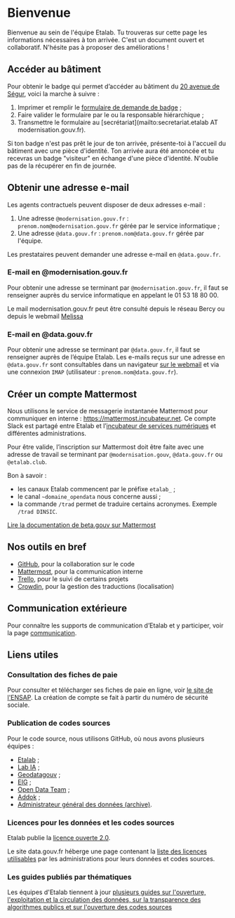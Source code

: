 # Bienvenue

Bienvenue au sein de l'équipe Etalab. Tu trouveras sur cette page les informations nécessaires à ton arrivée. C'est un document ouvert et collaboratif. N'hésite pas à proposer des améliorations !

## Accéder au bâtiment

Pour obtenir le badge qui permet d’accéder au bâtiment du [20 avenue de Ségur](https://adresse.data.gouv.fr/map#18/48.8505/2.3083), voici la marche à suivre :

1. Imprimer et remplir le [formulaire de demande de badge](https://raw.github.com/wiki/betagouv/beta.gouv.fr/files/formulaire.pdf) ;
2. Faire valider le formulaire par le ou la responsable hiérarchique ;
3. Transmettre le formulaire au [secrétariat](mailto:secretariat.etalab AT modernisation.gouv.fr).

Si ton badge n'est pas prêt le jour de ton arrivée, présente-toi à l'accueil du bâtiment avec une pièce d'identité. Ton arrivée aura été annoncée et tu recevras un badge "visiteur" en échange d'une pièce d'identité. N'oublie pas de la récupérer en fin de journée.

## Obtenir une adresse e-mail

Les agents contractuels peuvent disposer de deux adresses e-mail :

1. Une adresse `@modernisation.gouv.fr` : `prenom.nom@modernisation.gouv.fr` gérée par le service informatique ;
2. Une adresse `@data.gouv.fr` : `prenom.nom@data.gouv.fr` gérée par l'équipe.

Les prestataires peuvent demander une adresse e-mail en `@data.gouv.fr`.

### E-mail en @modernisation.gouv.fr

Pour obtenir une adresse se terminant par `@modernisation.gouv.fr`, il faut se renseigner auprès du service informatique en appelant le 01 53 18 80 00.

Le mail modernisation.gouv.fr peut être consulté depuis le réseau Bercy ou depuis le webmail [Melissa](https://www.melissa.finances.gouv.fr/dana-na/auth/url_8/welcome.cgi)

### E-mail en @data.gouv.fr

Pour obtenir une adresse se terminant par `@data.gouv.fr`, il faut se renseigner auprès de l’équipe Etalab. Les e-mails reçus sur une adresse en `@data.gouv.fr` sont consultables dans un navigateur [sur le webmail](https://webmail.data.gouv.fr) et via une connexion `IMAP` (utilisateur : `prenom.nom@data.gouv.fr`).

## Créer un compte Mattermost

Nous utilisons le service de messagerie instantanée Mattermost pour communiquer en interne : https://mattermost.incubateur.net. Ce compte Slack est partagé entre Etalab et l’[incubateur de services numériques](https://beta.gouv.fr/) et différentes administrations.

Pour être valide, l’inscription sur Mattermost doit être faite avec une adresse de travail se terminant par `@modernisation.gouv`, `@data.gouv.fr` ou `@etalab.club`.

Bon à savoir :

- les canaux Etalab commencent par le préfixe `etalab_` ;
- le canal `~domaine_opendata` nous concerne aussi ;
- la commande `/trad` permet de traduire certains acronymes. Exemple `/trad DINSIC`.

[Lire la documentation de beta.gouv sur Mattermost](https://doc.incubateur.net/communaute/travailler-a-beta-gouv/jutilise-les-outils-de-la-communaute/mattermost)

## Nos outils en bref

- [GitHub](https://github.com/etalab), pour la collaboration sur le code
- [Mattermost](https://mattermost.incubateur.net), pour la communication interne
- [Trello](https://trello.com/etalab/home), pour le suivi de certains projets
- [Crowdin](https://crowdin.com), pour la gestion des traductions (localisation)

## Communication extérieure

Pour connaître les supports de communication d’Etalab et y participer, voir la page [communication](communication.md).

## Liens utiles

### Consultation des fiches de paie

Pour consulter et télécharger ses fiches de paie en ligne, voir [le site de l'ENSAP](https://ensap.gouv.fr/web/accueilnonconnecte).
La création de compte se fait à partir du numéro de sécurité sociale.

### Publication de codes sources

Pour le code source, nous utilisons GitHub, où nous avons plusieurs équipes :

- [Etalab](https://github.com/etalab) ;
- [Lab IA](https://github.com/etalab-ia) ;
- [Geodatagouv](https://github.com/geodatagouv) ;
- [EIG](https://github.com/entrepreneur-interet-general) ;
- [Open Data Team](https://github.com/opendatateam) ;
- [Addok](https://github.com/addok) ;
- [Administrateur général des données (archive)](https://github.com/sgmap-agd).

### Licences pour les données et les codes sources

Etalab publie la [licence ouverte
2.0](https://www.etalab.gouv.fr/licence-ouverte-open-licence).

Le site data.gouv.fr héberge une page contenant la [liste des licences
utilisables](https://www.data.gouv.fr/fr/licences) par les administrations pour leurs données et codes sources.

<!-- ### Calendriers publics

Etalab publie et tient à jour plusieurs calendriers :

- le blog d’Etalab contient une catégorie [Événements](https://www.etalab.gouv.fr/tag/evenement) ;
- le programme EIG publie [son calendrier d’accompagnement](https://cloud.eig-forever.org/index.php/apps/calendar/p/5S4DP594PDIVTARU/EIG2018) et un [calendrier d’événements](https://cloud.eig-forever.org/index.php/apps/calendar/p/C1YPGSGZ1JZPVDDU/EIG2018-Open) qui peuvent intéresser les EIG ;
- Etalab publie son [calendrier OpenGov](https://openagenda.com/opengov?oaq%5Bpassed%5D=1&oaq%5Border%5D=latest).

--> 

### Les guides publiés par thématiques

Les équipes d'Etalab tiennent à jour [plusieurs guides sur l'ouverture, l'exploitation et la circulation des données, sur la transparence des algorithmes publics et sur l'ouverture des codes sources](https://guides.etalab.gouv.fr/accueil.html)

